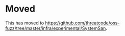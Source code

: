 # Moved

This has moved to <https://github.com/threatcode/oss-fuzz/tree/master/infra/experimental/SystemSan>.
